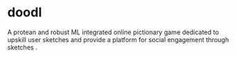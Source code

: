 # doodl
A protean and robust ML integrated online pictionary game dedicated to upskill user sketches and provide a platform for social engagement through sketches .
